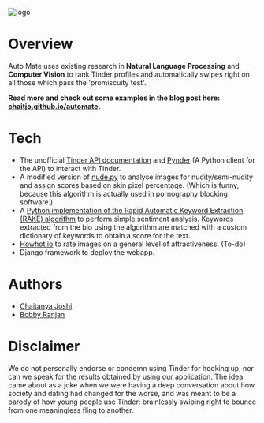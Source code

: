 ![logo](https://raw.githubusercontent.com/chaitjo/Auto-Mate-for-Tinder/master/logo.png)

# Overview
Auto Mate uses existing research in **Natural Language Processing** and **Computer Vision** to rank Tinder profiles and automatically swipes right on all those which pass the 'promiscuity test'.

**Read more and check out some examples in the blog post here: [chaitjo.github.io/automate](https://chaitjo.github.io/automate/).**

# Tech
* The unofficial <a href="https://gist.github.com/rtt/10403467">Tinder API documentation</a> and <a href="https://github.com/charliewolf/pynder">Pynder</a> (A Python client for the API) to interact with Tinder.
* A modified version of <a href="https://github.com/ParthGandhi/nude.py">nude.py</a> to analyse images for nudity/semi-nudity and assign scores based on skin pixel percentage. (Which is funny, because this algorithm is actually used in pornography blocking software.) 
* A <a href="https://github.com/aneesha/RAKE">Python implementation of the Rapid Automatic Keyword Extraction (RAKE) algorithm</a> to perform simple sentiment analysis. Keywords extracted from the bio using the algorithm are matched with a custom dictionary of keywords to obtain a score for the text.
* <a href="https://howhot.io/">Howhot.io</a> to rate images on a general level of attractiveness. (To-do)
* Django framework to deploy the webapp.

# Authors
* <a href="https://github.com/chaitjo">Chaitanya Joshi</a>
* <a href="https://github.com/bbbranjan">Bobby Ranjan</a>

# Disclaimer
We do not personally endorse or condemn using Tinder for hooking up, nor can we speak for the results obtained by using our application. The idea came about as a joke when we were having a deep conversation about how society and dating had changed for the worse, and was meant to be a parody of how young people use Tinder: brainlessly swiping right to bounce from one meaningless fling to another. 
